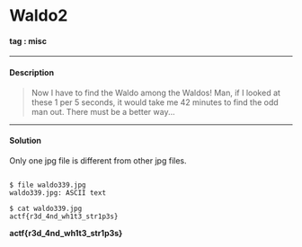 # **Waldo2**

#### tag : misc

-----------------------------------------------

#### Description

>Now I have to find the Waldo among the Waldos! Man, if I looked at these 1 per 5 seconds, it would take me 42 minutes to find the odd man out. There must be a better way...

-----------------------------------------------

#### Solution

Only one jpg file is different from other jpg files.

~~~

$ file waldo339.jpg
waldo339.jpg: ASCII text

$ cat waldo339.jpg
actf{r3d_4nd_wh1t3_str1p3s}

~~~
**actf{r3d_4nd_wh1t3_str1p3s}**
